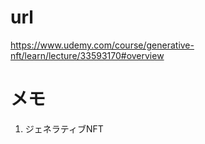 # url
https://www.udemy.com/course/generative-nft/learn/lecture/33593170#overview

# メモ
1. ジェネラティブNFT
